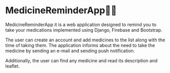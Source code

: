 # MedicineReminderApp💊💉
MedicineReminderApp it is a web application designed to remind you to take your medications implemented using Django, Firebase and Bootstrap.

The user can create an account and add medicines to the list along with the time of taking them. The application informs about the need to take 
the medicine by sending an e-mail and sending push notification.

Additionally, the user can find any medicine and read its description and leaflet.
